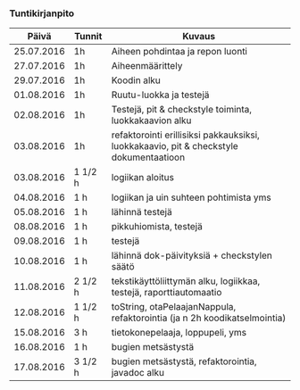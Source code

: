 ### Tuntikirjanpito
Päivä | Tunnit | Kuvaus
--------------- | ----- | ------
25.07.2016 | 1h | Aiheen pohdintaa ja repon luonti
27.07.2016 | 1h | Aiheenmäärittely
29.07.2016 | 1h | Koodin alku
01.08.2016 | 1h | Ruutu-luokka ja testejä
02.08.2016 | 1h | Testejä, pit & checkstyle toiminta, luokkakaavion alku
03.08.2016 | 1h | refaktorointi erillisiksi pakkauksiksi, luokkakaavio, pit & checkstyle dokumentaatioon
03.08.2016 | 1 1/2 h | logiikan aloitus
04.08.2016 | 1 h | logiikan ja uin suhteen pohtimista yms
05.08.2016 | 1 h | lähinnä testejä
08.08.2016 | 1 h | pikkuhiomista, testejä
09.08.2016 | 1 h | testejä
10.08.2016 | 1 h | lähinnä dok-päivityksiä + checkstylen säätö
11.08.2016 | 2 1/2 h | tekstikäyttöliittymän alku, logiikkaa, testejä, raporttiautomaatio
12.08.2016 | 1 1/2 h | toString, otaPelaajanNappula, refaktorointia (ja n 2h koodikatselmointia)
15.08.2016 | 3 h | tietokonepelaaja, loppupeli, yms
16.08.2016 | 1 h | bugien metsästystä
17.08.2016 | 3 1/2 h | bugien metsästystä, refaktorointia, javadoc alku
